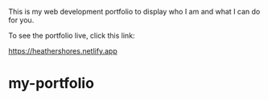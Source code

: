 This is my web development portfolio to display who I am and what I can do for you.

To see the portfolio live, click this link:

https://heathershores.netlify.app

# my-portfolio
